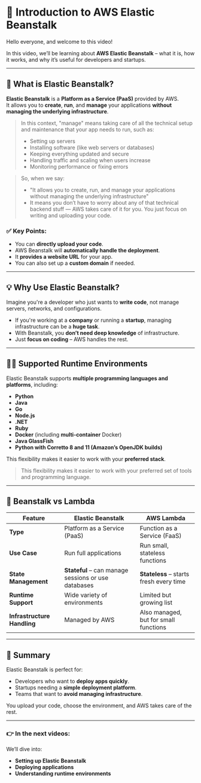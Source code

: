 # 🎥 Introduction to AWS Elastic Beanstalk

Hello everyone, and welcome to this video!

In this video, we’ll be learning about **AWS Elastic Beanstalk** – what it is, how it works, and why it’s useful for developers and startups.

---

## 🌱 What is Elastic Beanstalk?

**Elastic Beanstalk** is a **Platform as a Service (PaaS)** provided by AWS.  
It allows you to **create**, **run**, and **manage** your applications **without managing the underlying infrastructure**.

> In this context, "manage" means taking care of all the technical setup and maintenance that your app needs to run, such as:
> - Setting up servers
> - Installing software (like web servers or databases)
> - Keeping everything updated and secure
> - Handling traffic and scaling when users increase
> - Monitoring performance or fixing errors

> So, when we say:
> - "It allows you to create, run, and manage your applications without managing the underlying infrastructure"
> - It means you don’t have to worry about any of that technical backend stuff — AWS takes care of it for you. You just focus on writing and uploading your code.


### ✅ Key Points:
- You can **directly upload your code**.
- AWS Beanstalk will **automatically handle the deployment**.
- It **provides a website URL** for your app.
- You can also set up a **custom domain** if needed.

---

## 💡 Why Use Elastic Beanstalk?

Imagine you're a developer who just wants to **write code**, not manage servers, networks, and configurations.

- If you're working at a **company** or running a **startup**, managing infrastructure can be a **huge task**.
- With Beanstalk, you **don’t need deep knowledge** of infrastructure.
- Just **focus on coding** – AWS handles the rest.

---

## 🧑‍💻 Supported Runtime Environments

Elastic Beanstalk supports **multiple programming languages and platforms**, including:

- **Python**
- **Java**
- **Go**
- **Node.js**
- **.NET**
- **Ruby**
- **Docker** (including **multi-container** Docker)
- **Java GlassFish**
- **Python with Corretto 8 and 11 (Amazon’s OpenJDK builds)**

This flexibility makes it easier to work with your **preferred stack**.
> This flexibility makes it easier to work with your preferred set of tools and programming language.

---

## 🔁 Beanstalk vs Lambda

| Feature | Elastic Beanstalk | AWS Lambda |
|--------|--------------------|-------------|
| **Type** | Platform as a Service (PaaS) | Function as a Service (FaaS) |
| **Use Case** | Run full applications | Run small, stateless functions |
| **State Management** | **Stateful** – can manage sessions or use databases | **Stateless** – starts fresh every time |
| **Runtime Support** | Wide variety of environments | Limited but growing list |
| **Infrastructure Handling** | Managed by AWS | Also managed, but for small functions |

---

## 🚀 Summary

Elastic Beanstalk is perfect for:

- Developers who want to **deploy apps quickly**.
- Startups needing a **simple deployment platform**.
- Teams that want to **avoid managing infrastructure**.

You upload your code, choose the environment, and AWS takes care of the rest.

---

### 👉 In the next videos:

We’ll dive into:
- **Setting up Elastic Beanstalk**
- **Deploying applications**
- **Understanding runtime environments**
